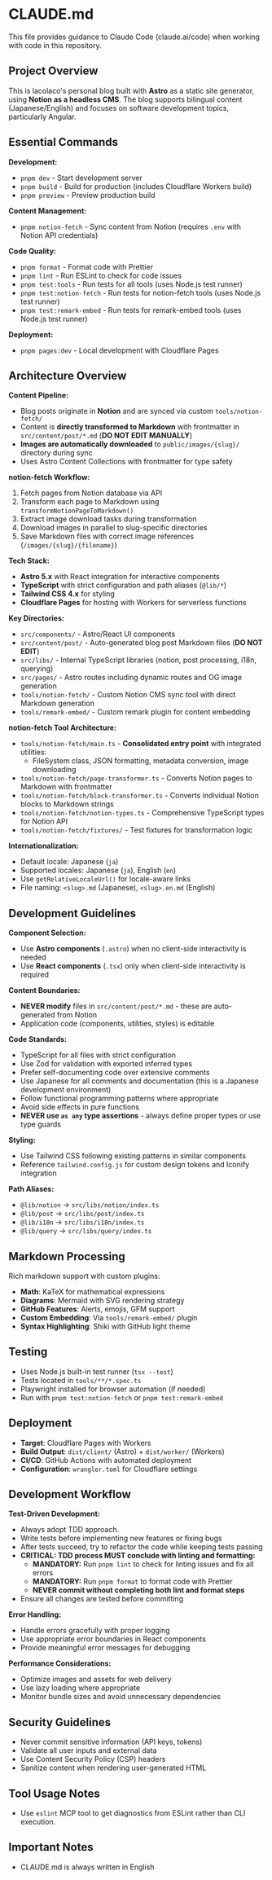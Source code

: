 # CLAUDE.md

This file provides guidance to Claude Code (claude.ai/code) when working with code in this repository.

## Project Overview

This is lacolaco's personal blog built with **Astro** as a static site generator, using **Notion as a headless CMS**. The blog supports bilingual content (Japanese/English) and focuses on software development topics, particularly Angular.

## Essential Commands

**Development:**

- `pnpm dev` - Start development server
- `pnpm build` - Build for production (includes Cloudflare Workers build)
- `pnpm preview` - Preview production build

**Content Management:**

- `pnpm notion-fetch` - Sync content from Notion (requires `.env` with Notion API credentials)

**Code Quality:**

- `pnpm format` - Format code with Prettier
- `pnpm lint` - Run ESLint to check for code issues
- `pnpm test:tools` - Run tests for all tools (uses Node.js test runner)
- `pnpm test:notion-fetch` - Run tests for notion-fetch tools (uses Node.js test runner)
- `pnpm test:remark-embed` - Run tests for remark-embed tools (uses Node.js test runner)

**Deployment:**

- `pnpm pages:dev` - Local development with Cloudflare Pages

## Architecture Overview

**Content Pipeline:**

- Blog posts originate in **Notion** and are synced via custom `tools/notion-fetch/`
- Content is **directly transformed to Markdown** with frontmatter in `src/content/post/*.md` (**DO NOT EDIT MANUALLY**)
- **Images are automatically downloaded** to `public/images/{slug}/` directory during sync
- Uses Astro Content Collections with frontmatter for type safety

**notion-fetch Workflow:**

1. Fetch pages from Notion database via API
2. Transform each page to Markdown using `transformNotionPageToMarkdown()`
3. Extract image download tasks during transformation
4. Download images in parallel to slug-specific directories
5. Save Markdown files with correct image references (`/images/{slug}/{filename}`)

**Tech Stack:**

- **Astro 5.x** with React integration for interactive components
- **TypeScript** with strict configuration and path aliases (`@lib/*`)
- **Tailwind CSS 4.x** for styling
- **Cloudflare Pages** for hosting with Workers for serverless functions

**Key Directories:**

- `src/components/` - Astro/React UI components
- `src/content/post/` - Auto-generated blog post Markdown files (**DO NOT EDIT**)
- `src/libs/` - Internal TypeScript libraries (notion, post processing, i18n, querying)
- `src/pages/` - Astro routes including dynamic routes and OG image generation
- `tools/notion-fetch/` - Custom Notion CMS sync tool with direct Markdown generation
- `tools/remark-embed/` - Custom remark plugin for content embedding

**notion-fetch Tool Architecture:**

- `tools/notion-fetch/main.ts` - **Consolidated entry point** with integrated utilities:
  - FileSystem class, JSON formatting, metadata conversion, image downloading
- `tools/notion-fetch/page-transformer.ts` - Converts Notion pages to Markdown with frontmatter
- `tools/notion-fetch/block-transformer.ts` - Converts individual Notion blocks to Markdown strings
- `tools/notion-fetch/notion-types.ts` - Comprehensive TypeScript types for Notion API
- `tools/notion-fetch/fixtures/` - Test fixtures for transformation logic

**Internationalization:**

- Default locale: Japanese (`ja`)
- Supported locales: Japanese (`ja`), English (`en`)
- Use `getRelativeLocaleUrl()` for locale-aware links
- File naming: `<slug>.md` (Japanese), `<slug>.en.md` (English)

## Development Guidelines

**Component Selection:**

- Use **Astro components** (`.astro`) when no client-side interactivity is needed
- Use **React components** (`.tsx`) only when client-side interactivity is required

**Content Boundaries:**

- **NEVER modify** files in `src/content/post/*.md` - these are auto-generated from Notion
- Application code (components, utilities, styles) is editable

**Code Standards:**

- TypeScript for all files with strict configuration
- Use Zod for validation with exported inferred types
- Prefer self-documenting code over extensive comments
- Use Japanese for all comments and documentation (this is a Japanese development environment)
- Follow functional programming patterns where appropriate
- Avoid side effects in pure functions
- **NEVER use `as any` type assertions** - always define proper types or use type guards

**Styling:**

- Use Tailwind CSS following existing patterns in similar components
- Reference `tailwind.config.js` for custom design tokens and Iconify integration

**Path Aliases:**

- `@lib/notion` → `src/libs/notion/index.ts`
- `@lib/post` → `src/libs/post/index.ts`
- `@lib/i18n` → `src/libs/i18n/index.ts`
- `@lib/query` → `src/libs/query/index.ts`

## Markdown Processing

Rich markdown support with custom plugins:

- **Math**: KaTeX for mathematical expressions
- **Diagrams**: Mermaid with SVG rendering strategy
- **GitHub Features**: Alerts, emojis, GFM support
- **Custom Embedding**: Via `tools/remark-embed/` plugin
- **Syntax Highlighting**: Shiki with GitHub light theme

## Testing

- Uses Node.js built-in test runner (`tsx --test`)
- Tests located in `tools/**/*.spec.ts`
- Playwright installed for browser automation (if needed)
- Run with `pnpm test:notion-fetch` or `pnpm test:remark-embed`

## Deployment

- **Target**: Cloudflare Pages with Workers
- **Build Output**: `dist/client/` (Astro) + `dist/worker/` (Workers)
- **CI/CD**: GitHub Actions with automated deployment
- **Configuration**: `wrangler.toml` for Cloudflare settings

## Development Workflow

**Test-Driven Development:**

- Always adopt TDD approach.
- Write tests before implementing new features or fixing bugs
- After tests succeed, try to refactor the code while keeping tests passing
- **CRITICAL: TDD process MUST conclude with linting and formatting:**
  - **MANDATORY:** Run `pnpm lint` to check for linting issues and fix all errors
  - **MANDATORY:** Run `pnpm format` to format code with Prettier
  - **NEVER commit without completing both lint and format steps**
- Ensure all changes are tested before committing

**Error Handling:**

- Handle errors gracefully with proper logging
- Use appropriate error boundaries in React components
- Provide meaningful error messages for debugging

**Performance Considerations:**

- Optimize images and assets for web delivery
- Use lazy loading where appropriate
- Monitor bundle sizes and avoid unnecessary dependencies

## Security Guidelines

- Never commit sensitive information (API keys, tokens)
- Validate all user inputs and external data
- Use Content Security Policy (CSP) headers
- Sanitize content when rendering user-generated HTML

## Tool Usage Notes

- Use `eslint` MCP tool to get diagnostics from ESLint rather than CLI execution.

## Important Notes

- CLAUDE.md is always written in English
